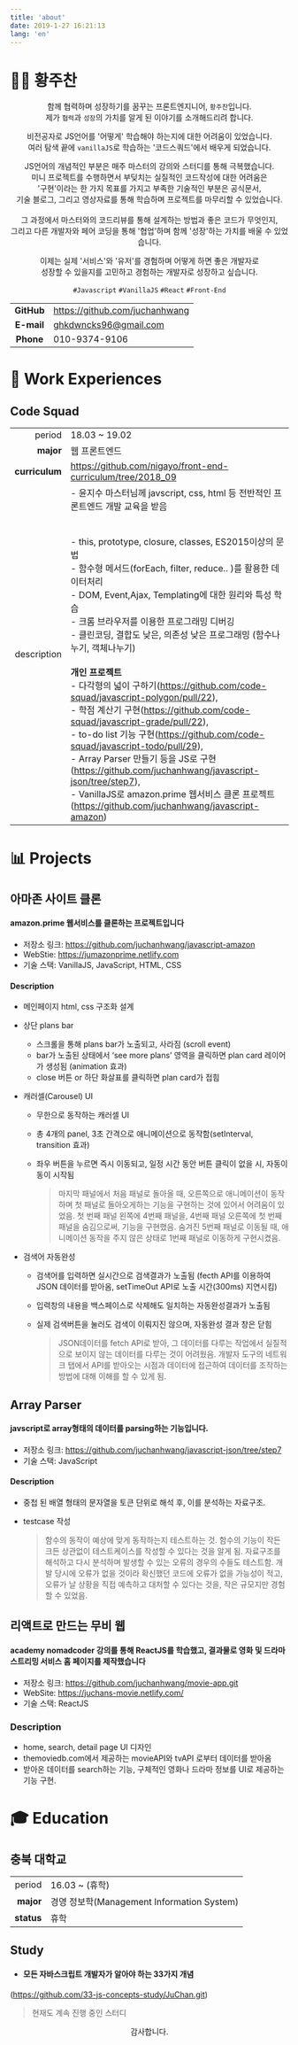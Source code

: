 ```yaml
---
title: 'about'
date: 2019-1-27 16:21:13
lang: 'en'
---
```


# 👨‍💻 황주찬



<div align="center">
	<p>
    함께 협력하며 성장하기를 꿈꾸는 프론트엔지니어, 
    <code class=language-text>황주찬</code>입니다.<br>
    제가
    <code class=language-text>협력</code>과
    <code class=language-text>성장</code>의 가치를 알게 된 이야기를 소개해드리려 합니다.
	</p>
  <p> 
    비전공자로 JS언어를 '어떻게' 학습해야 하는지에 대한 어려움이 있었습니다.<br>
    여러 탐색 끝에 <code class=language-text>vanillaJS</code>로 학습하는 '코드스쿼드'에서 배우게 되었습니다.</p>
	<p>
  	JS언어의 개념적인 부분은 매주 마스터의 강의와 스터디를 통해 극복했습니다.<br>
  	미니 프로젝트를 수행하면서 부딪치는 실질적인 코드작성에 대한 어려움은<br>
 		'구현'이라는 한 가지 목표를 가지고 부족한 기술적인 부분은 공식문서,<br>
	 	기술 블로그, 그리고 영상자료를 통해 학습하며 프로젝트를 마무리할 수 있었습니다.<br>
    <br>
    그 과정에서 마스터와의 코드리뷰를 통해 설계하는 방법과 좋은 코드가 무엇인지,<br>
    그리고 다른 개발자와 페어 코딩을 통해 '협업'하며 함께 '성장'하는 가치를 배울 수 있었습니다.<br>
  </p>
  <p>
  	이제는 실제 '서비스'와 '유저'를 경험하며 어떻게 하면 좋은 개발자로<br>
    성장할 수 있을지를 고민하고 경험하는 개발자로 성장하고 싶습니다.
  </p>
</div>




<div align = center>
  <code class= language-text >#Javascript</code>
  <code class= language-text >#VanillaJS</code>
  <code class= language-text >#React</code> 
  <code class= language-text >#Front-End</code>
</div>





|            |                                |
| :--------: | ------------------------------ |
| **GitHub** | https://github.com/juchanhwang |
| **E-mail** | ghkdwncks96@gmail.com          |
| **Phone** | 010-9374-9106          |

# 💼 Work Experiences

## Code Squad

|             |                                                              |
| ----------: | ------------------------------------------------------------ |
|      period | 18.03 ~ 19.02                                                |
|   **major** | 웹 프론트엔드                                                |
|   **curriculum** | https://github.com/nigayo/front-end-curriculum/tree/2018_09                                               |
| description | - 윤지수 마스터님께  javscript, css, html 등 전반적인 프론트엔드 개발 교육을 받음<br><br> <br>- this, prototype, closure,  classes, ES2015이상의 문법<br />- 함수형 메서드(forEach, filter, reduce.. )를 활용한 데이터처리  <br />- DOM, Event,Ajax, Templating에 대한 원리와 특성 학습<br>- 크롬 브라우저를 이용한 프로그래밍 디버깅<br>- 클린코딩, 결합도 낮은, 의존성 낮은 프로그래밍 (함수나누기, 객체나누기)<br /><br />**개인 프로젝트**<br />- 다각형의 넓이 구하기(<https://github.com/code-squad/javascript-polygon/pull/22>), <br />- 학점 계산기 구현(<https://github.com/code-squad/javascript-grade/pull/22>),<br />- to-do list 기능 구현(<https://github.com/code-squad/javascript-todo/pull/29>),<br />- Array Parser 만들기 등을 JS로 구현(<https://github.com/juchanhwang/javascript-json/tree/step7>), <br />- VanillaJS로 amazon.prime 웹서비스 클론 프로젝트(https://github.com/juchanhwang/javascript-amazon)<br> |







# 📊 Projects



## 아마존 사이트 클론

#### amazon.prime 웹서비스를 클론하는 프로젝트입니다

- 저장소 링크: https://github.com/juchanhwang/javascript-amazon
- WebStie: https://jumazonprime.netlify.com
- 기술 스택: VanillaJS, JavaScript, HTML, CSS

#### Description

- 메인페이지 html, css 구조화 설계

- 상단 plans bar
  - 스크롤을 통해 plans bar가 노출되고, 사라짐 (scroll event)
  - bar가 노출된 상태에서 ‘see more plans’ 영역을 클릭하면 plan card 레이어가 생성됨 (animation 효과)
  - close 버튼 or 하단 화살표를 클릭하면 plan card가 접힘

- 캐러셀(Carousel) UI
  - 무한으로 동작하는 캐러셀 UI
  - 총 4개의 panel, 3초 간격으로 애니메이션으로 동작함(setInterval, transition 효과)
  - 좌우 버튼을 누르면 즉시 이동되고, 일정 시간 동안 버튼 클릭이 없을 시, 자동이동이 시작됨

    > 마지막 패널에서 처음 패널로 돌아올 때, 오른쪽으로 애니메이션이 동작하며 첫 패널로 돌아오게하는 기능을 구현하는 것에 있어서 어려움이 있었음. 첫 번째 패널 왼쪽에 4번째 패널을, 4번째 패널 오른쪽에 첫 번째 패널을 숨김으로써, 기능을 구현했음. 숨겨진 5번째 패널로 이동될 때, 애니메이션 동작을 주지 않은 상태로 1번째 패널로 이동하게 구현시켰음. 

- 검색어 자동완성
  - 검색어를 입력하면 실시간으로 검색결과가 노출됨 (fecth API를 이용하여 JSON 데이터를 받아옴, setTimeOut API로 노출 시간(300ms) 지연시킴)
  - 입력창의 내용을 백스페이스로 삭제해도 일치하는 자동완성결과가 노출됨
  - 실제 검색버튼을 눌러도 검색이 이뤄지진 않으며, 자동완성 결과 창은 닫힘 

    > JSON데이터를 fetch API로 받아, 그 데이터를 다루는 작업에서 실질적으로 보이지 않는 데이터를 다루는 것이 어려웠음. 개발자 도구의 네트워크 탭에서 API를 받아오는 시점과 데이터에 접근하여 데이터를 조작하는 방법에 대해 이해를 할 수 있게 됨.



## Array Parser

#### javscript로 array형태의 데이터를 parsing하는 기능입니다.

- 저장소 링크: https://github.com/juchanhwang/javascript-json/tree/step7
- 기술 스택: JavaScript

#### Description

- 중첩 된 배열 형태의 문자열을 토큰 단위로 해석 후, 이를 분석하는 자료구조.

- testcase 작성

  > 함수의 동작이 예상에 맞게 동작하는지 테스트하는 것. 함수의 기능이 작든 크든 상관없이 테스트케이스를 작성할 수 있다는 것을 알게 됨. 자료구조를 해석하고 다시 분석하며 발생할 수 있는 오류의 경우의 수들도 테스트함. 개발 당시에 오류가 없을 것이라 확신했던 코드에 오류가 없을 가능성이 적고, 오류가 날 상황을 직접 예측하고 대처할 수 있다는 것을, 작은 규모지만 경험할 수 있었음.



## 리액트로 만드는 무비 웹 

#### academy nomadcoder 강의를 통해 ReactJS를 학습했고, 결과물로 영화 및 드라마 스트리밍 서비스 홈 페이지를 제작했습니다

- 저장소 링크: https://github.com/juchanhwang/movie-app.git
- WebSite: https://juchans-movie.netlify.com/
- 기술 스택: ReactJS

### Description

- home, search, detail page UI 디자인
- themoviedb.com에서 제공하는 movieAPI와 tvAPI 로부터 데이터를  받아옴
- 받아온 데이터를 search하는 기능, 구체적인 영화나 드라마 정보를 UI로 제공하는 기능 구현.



# 🎓 Education

## 충북 대학교

|            |                                            |
| ---------: | ------------------------------------------ |
|     period | 16.03 ~ (휴학)                             |
|  **major** | 경영 정보학(Management Information System) |
| **status** | 휴학                                       |



## Study

- #### 모든 자바스크립트 개발자가 알아야 하는 33가지 개념

(https://github.com/33-js-concepts-study/JuChan.git)

> 현재도 계속 진행 중인 스터디

<div align="center" class="final">
감사합니다.
</div>